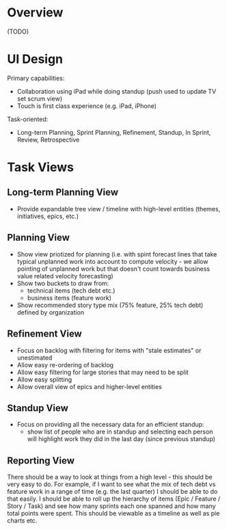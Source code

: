Overview
========

(TODO)

UI Design
=========

Primary capabilities:
- Collaboration using iPad while doing standup
  (push used to update TV set scrum view)
- Touch is first class experience (e.g. iPad, iPhone)

Task-oriented:
- Long-term Planning, Sprint Planning, Refinement, Standup, In Sprint,
  Review, Retrospective

Task Views
==========

Long-term Planning View
-----------------------

* Provide expandable tree view / timeline with high-level entities
  (themes, initiatives, epics, etc.)  

Planning View
-------------

* Show view priotized for planning (i.e. with spint forecast lines that
  take typical unplanned work into account to compute velocity - we allow
  pointing of unplanned work but that doesn't count towards business value
  related velocity forecasting)
* Show two buckets to draw from:
  - technical items (tech debt etc.)
  - business items (feature work)
* Show recommended story type mix (75% feature, 25% tech debt) defined
  by organization

Refinement View
---------------

* Focus on backlog with filtering for items with "stale estimates" or
  unestimated
* Allow easy re-ordering of backlog
* Allow easy filtering for large stories that may need to be split
* Allow easy splitting
* Allow overall view of epics and higher-level entities

Standup View
------------

* Focus on providing all the necessary data for an efficient standup:
  - show list of people who are in standup and selecting each person
    will highlight work they did in the last day (since previous standup)

Reporting View
--------------

There should be a way to look at things from a high level - this should be very easy to do.  For example, if I want to see what
the mix of tech debt vs feature work in a range of time (e.g. the last quarter) I should be able to do that easily.  I should be
able to roll up the hierarchy of items (Epic / Feature / Story / Task) and see how many sprints each one spanned and how many total
points were spent.  This should be viewable as a timeline as well as pie charts etc.
